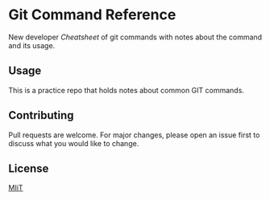 # Git Command Reference
New developer *Cheatsheet* of git commands with notes about the command and its usage.


## Usage
This is a practice repo that holds notes about common GIT commands.

## Contributing

Pull requests are welcome. For major changes, please open an issue first
to discuss what you would like to change.


## License

[MIiT](https://choosealicense.com/licenses/mit/)
